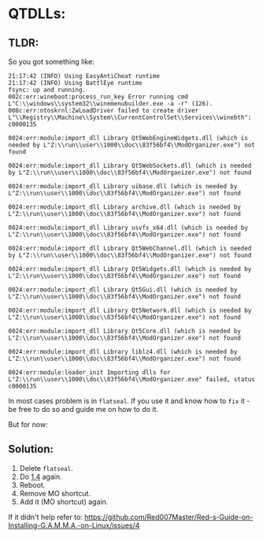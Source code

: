 # QTDLLs:

## TLDR:
So you got something like:
```
21:17:42 (INFO) Using EasyAntiCheat runtime 
21:17:42 (INFO) Using BattlEye runtime 
fsync: up and running.
002c:err:wineboot:process_run_key Error running cmd L"C:\\windows\\system32\\winemenubuilder.exe -a -r" (126).
008c:err:ntoskrnl:ZwLoadDriver failed to create driver L"\\Registry\\Machine\\System\\CurrentControlSet\\Services\\winebth": c0000135

0024:err:module:import_dll Library Qt5WebEngineWidgets.dll (which is needed by L"Z:\\run\\user\\1000\\doc\\83f56bf4\\ModOrganizer.exe") not found

0024:err:module:import_dll Library Qt5WebSockets.dll (which is needed by L"Z:\\run\\user\\1000\\doc\\83f56bf4\\ModOrganizer.exe") not found

0024:err:module:import_dll Library uibase.dll (which is needed by L"Z:\\run\\user\\1000\\doc\\83f56bf4\\ModOrganizer.exe") not found

0024:err:module:import_dll Library archive.dll (which is needed by L"Z:\\run\\user\\1000\\doc\\83f56bf4\\ModOrganizer.exe") not found

0024:err:module:import_dll Library usvfs_x64.dll (which is needed by L"Z:\\run\\user\\1000\\doc\\83f56bf4\\ModOrganizer.exe") not found

0024:err:module:import_dll Library Qt5WebChannel.dll (which is needed by L"Z:\\run\\user\\1000\\doc\\83f56bf4\\ModOrganizer.exe") not found

0024:err:module:import_dll Library Qt5Widgets.dll (which is needed by L"Z:\\run\\user\\1000\\doc\\83f56bf4\\ModOrganizer.exe") not found

0024:err:module:import_dll Library Qt5Gui.dll (which is needed by L"Z:\\run\\user\\1000\\doc\\83f56bf4\\ModOrganizer.exe") not found

0024:err:module:import_dll Library Qt5Network.dll (which is needed by L"Z:\\run\\user\\1000\\doc\\83f56bf4\\ModOrganizer.exe") not found

0024:err:module:import_dll Library Qt5Core.dll (which is needed by L"Z:\\run\\user\\1000\\doc\\83f56bf4\\ModOrganizer.exe") not found

0024:err:module:import_dll Library liblz4.dll (which is needed by L"Z:\\run\\user\\1000\\doc\\83f56bf4\\ModOrganizer.exe") not found

0024:err:module:loader_init Importing dlls for L"Z:\\run\\user\\1000\\doc\\83f56bf4\\ModOrganizer.exe" failed, status c0000135
```

In most cases problem is in `flatseal`.
If you use it and know how to `fix` it - be free to do so and guide me on how to do it.

But for now:

## Solution:
1. Delete `flatseal`.
2. Do [1.4](https://github.com/Red007Master/Red-s-Guide-on-Installing-G.A.M.M.A.-on-Linux?tab=readme-ov-file#1---bottles-source-usebottlescom) again.
3. Reboot.
4. Remove MO shortcut.
5. Add it (MO shortcut) again.

If it didn't help refer to: https://github.com/Red007Master/Red-s-Guide-on-Installing-G.A.M.M.A.-on-Linux/issues/4

